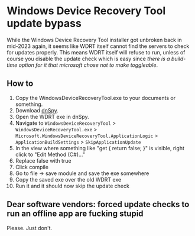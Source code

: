 # Windows Device Recovery Tool update bypass

While the Windows Device Recovery Tool installer got unbroken back in mid-2023 again, it seems like WDRT itself cannot find the servers to check for updates properly. This means WDRT itself will refuse to run, unless of course you disable the update check which is easy since *there is a build-time option for it that microsoft chose not to make toggleable*.

## How to

1. Copy the WindowsDeviceRecoveryTool.exe to your documents or something.
2. Download [dnSpy](https://github.com/dnSpyEx/dnSpy).
3. Open the WDRT exe in dnSpy.
4. Navigate to `WindowsDeviceRecoveryTool` > `WindowsDeviceRecoveryTool.exe` > `Microsoft.WindowsDeviceRecoveryTool.ApplicationLogic` > `ApplicationBuildSettings` > `SkipApplicationUpdate`
5. In the view where something like "get { return false; }" is visible, right click to "Edit Method (C#)..."
6. Replace false with true
7. Click compile
8. Go to file -> save module and save the exe somewhere
9. Copy the saved exe over the old WDRT exe
10. Run it and it should now skip the update check

## Dear software vendors: forced update checks to run an offline app are fucking stupid

Please. Just don't.
